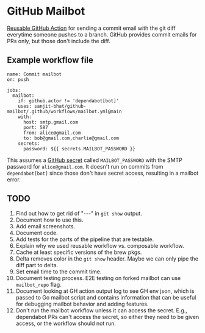 # GitHub Mailbot

[Reusable GitHub Action](https://docs.github.com/en/actions/how-tos/reuse-automations/reuse-workflows)
for sending a commit email with the git diff everytime someone pushes to a branch.
GitHub provides commit emails for PRs only, but those don't include the diff.

## Example workflow file

```
name: Commit mailbot
on: push

jobs:
  mailbot:
    if: github.actor != 'dependabot[bot]'
    uses: sanjit-bhat/github-mailbot/.github/workflows/mailbot.yml@main
    with:
      host: smtp.gmail.com
      port: 587
      from: alice@gmail.com
      to: bob@gmail.com,charlie@gmail.com
    secrets:
      password: ${{ secrets.MAILBOT_PASSWORD }}
```

This assumes a
[GitHub secret](https://docs.github.com/en/actions/how-tos/write-workflows/choose-what-workflows-do/use-secrets)
called `MAILBOT_PASSWORD` with the SMTP password for `alice@gmail.com`.
It doesn't run on commits from `dependabot[bot]` since those
don't have secret access, resulting in a mailbot error.

## TODO

1. Find out how to get rid of "---" in `git show` output.
1. Document how to use this.
1. Add email screenshots.
1. Document code.
1. Add tests for the parts of the pipeline that are testable.
1. Explain why we used reusable workflow vs. composable workflow.
1. Cache at least specific versions of the brew pkgs.
1. Delta removes color in the `git show` header.
Maybe we can only pipe the diff part to delta.
1. Set email time to the commit time.
1. Document testing process.
E2E testing on forked mailbot can use `mailbot_repo` flag.
1. Document looking at GH action output log to see GH env json, which is
passed to Go mailbot script and contains information that can be useful
for debugging mailbot behavior and adding features.
1. Don't run the mailbot workflow unless it can access the secret.
E.g., dependabot PRs can't access the secret, so either they need
to be given access, or the workflow should not run.
